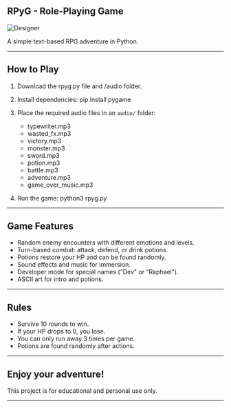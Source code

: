 RPyG - Role-Playing Game  
------------------------
![Designer](https://github.com/user-attachments/assets/142e2ebc-0f51-41ff-8e78-624e672d8671)


A simple text-based RPG adventure in Python.

------------------------

How to Play
-----------
1. Download the rpyg.py file and /audio folder.
 
2. Install dependencies:
   pip install pygame

3. Place the required audio files in an `audio/` folder:
   - typewriter.mp3
   - wasted_fx.mp3
   - victory.mp3
   - monster.mp3
   - sword.mp3
   - potion.mp3
   - battle.mp3
   - adventure.mp3
   - game_over_music.mp3

4. Run the game:
   python3 rpyg.py

------------------------

Game Features
-------------

- Random enemy encounters with different emotions and levels.
- Turn-based combat: attack, defend, or drink potions.
- Potions restore your HP and can be found randomly.
- Sound effects and music for immersion.
- Developer mode for special names ("Dev" or "Raphael").
- ASCII art for intro and potions.

------------------------


Rules
-----

- Survive 10 rounds to win.
- If your HP drops to 0, you lose.
- You can only run away 3 times per game.
- Potions are found randomly after actions.

------------------------

Enjoy your adventure!
------------------------

This project is for educational and personal use only.

------------------------
